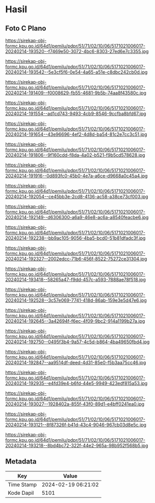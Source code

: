 # Hasil

## Foto C Plano

https://sirekap-obj-formc.kpu.go.id/64d1/pemilu/pdpr/51/71/02/10/06/5171021006017-20240214-193520--f7469e50-3072-4bc6-8303-27ed6e7c3355.jpg

https://sirekap-obj-formc.kpu.go.id/64d1/pemilu/pdpr/51/71/02/10/06/5171021006017-20240214-193542--5e3cf5f6-0e54-4a65-a51e-c8dbc242cb0d.jpg

https://sirekap-obj-formc.kpu.go.id/64d1/pemilu/pdpr/51/71/02/10/06/5171021006017-20240214-191409--f0008629-fb55-4681-9b5b-74aa8f43580c.jpg

https://sirekap-obj-formc.kpu.go.id/64d1/pemilu/pdpr/51/71/02/10/06/5171021006017-20240214-191554--ad1cd743-9493-4cb9-8546-9ccfba8bfd67.jpg

https://sirekap-obj-formc.kpu.go.id/64d1/pemilu/pdpr/51/71/02/10/06/5171021006017-20240214-191654--43e96696-4ef2-4d8d-ba54-81c2e7cc3c51.jpg

https://sirekap-obj-formc.kpu.go.id/64d1/pemilu/pdpr/51/71/02/10/06/5171021006017-20240214-191806--9f160cdd-f8da-4a02-b521-f9b5cd578628.jpg

https://sirekap-obj-formc.kpu.go.id/64d1/pemilu/pdpr/51/71/02/10/06/5171021006017-20240214-191916--0d893fc0-45b0-4e7a-a6ce-d9668a0c45a4.jpg

https://sirekap-obj-formc.kpu.go.id/64d1/pemilu/pdpr/51/71/02/10/06/5171021006017-20240214-192054--ce45bb3e-2cd8-4136-ac58-a38ce73cf003.jpg

https://sirekap-obj-formc.kpu.go.id/64d1/pemilu/pdpr/51/71/02/10/06/5171021006017-20240214-192149--d6306300-a6a9-46e8-ac6a-a8540feacbe6.jpg

https://sirekap-obj-formc.kpu.go.id/64d1/pemilu/pdpr/51/71/02/10/06/5171021006017-20240214-192238--bb9ac105-9056-4ba5-bcd0-51b81dfadc3f.jpg

https://sirekap-obj-formc.kpu.go.id/64d1/pemilu/pdpr/51/71/02/10/06/5171021006017-20240214-192327--2002edcc-71b6-456f-8522-75272ce31304.jpg

https://sirekap-obj-formc.kpu.go.id/64d1/pemilu/pdpr/51/71/02/10/06/5171021006017-20240214-193418--58265a47-f9dd-457c-a593-7888ae78f518.jpg

https://sirekap-obj-formc.kpu.go.id/64d1/pemilu/pdpr/51/71/02/10/06/5171021006017-20240214-192528--3c57e069-7741-418d-86ab-159e3e5d47e6.jpg

https://sirekap-obj-formc.kpu.go.id/64d1/pemilu/pdpr/51/71/02/10/06/5171021006017-20240214-192645--3a42694f-f6ec-4f09-9bc2-914a1199b27a.jpg

https://sirekap-obj-formc.kpu.go.id/64d1/pemilu/pdpr/51/71/02/10/06/5171021006017-20240214-192750--0495f3b4-9a57-4c5d-b864-4ba49650fbd4.jpg

https://sirekap-obj-formc.kpu.go.id/64d1/pemilu/pdpr/51/71/02/10/06/5171021006017-20240214-192847--aa9514df-deed-4d31-85e0-f5b3aa75cc46.jpg

https://sirekap-obj-formc.kpu.go.id/64d1/pemilu/pdpr/51/71/02/10/06/5171021006017-20240214-192935--e4fd39e4-b6fd-44e5-9949-423edf815a53.jpg

https://sirekap-obj-formc.kpu.go.id/64d1/pemilu/pdpr/51/71/02/10/06/5171021006017-20240214-193027--1928402a-855f-43f0-89d1-e4bff0241ea0.jpg

https://sirekap-obj-formc.kpu.go.id/64d1/pemilu/pdpr/51/71/02/10/06/5171021006017-20240214-193121--8f87326f-b41d-43c4-9046-967cb03d8e5c.jpg

https://sirekap-obj-formc.kpu.go.id/64d1/pemilu/pdpr/51/71/02/10/06/5171021006017-20240214-193218--8bd4bc72-322f-44e2-965a-98b952f568b5.jpg


## Metadata

| Key        | Value               |
| ---------- | ------------------- |
| Time Stamp | 2024-02-19 06:21:02 |
| Kode Dapil | 5101                |



